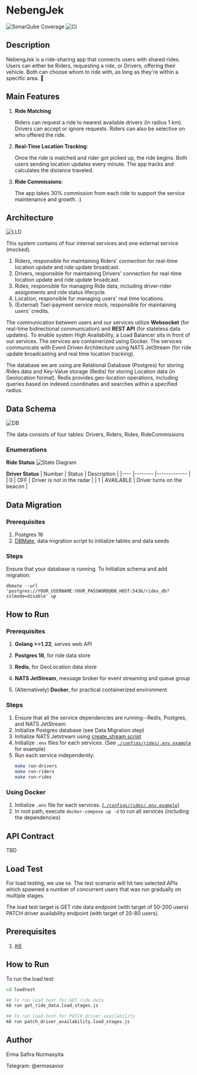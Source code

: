 # NebengJek
![SonarQube Coverage](https://sonarcloud.io/api/project_badges/measure?project=nebengjek-demo_nebengjek&metric=coverage)
![CI](https://github.com/ermasavior/nebeng-jek/actions/workflows/ci.yml/badge.svg)

## Description
NebengJek is a ride-sharing app that connects users with shared rides. Users can either be Riders, requesting a ride, or Drivers, offering their vehicle. Both can choose whom to ride with, as long as they're within a specific area. 🚀

## Main Features
1. __Ride Matching__

    Riders can request a ride to nearest available drivers (in radius 1 km). Drivers can accept or ignore requests. Riders can also be selective on who offered the ride.
2. __Real-Time Location Tracking__:

    Once the ride is matched and rider got picked up, the ride begins. Both users sending location updates every minute. The app tracks and calculates the distance traveled.
3. __Ride Commissions__:
    
    The app takes 30% commission from each ride to support the service maintenance and growth. :)

## Architecture
![LLD](docs/pictures/Nebengjek-LLD.png)

This system contains of four internal services and one external service (mocked).

1. Riders, responsible for maintaining Riders' connection for real-time location update and ride update broadcast.
2. Drivers, responsible for maintaining Drivers' connection for real-time location update and ride update broadcast.
3. Rides, responsible for managing Ride data, including driver-rider assignments and ride status lifecycle.
4. Location, responsible for managing users' real time locations.
5. (External) Tsel-payment service mock, responsible for maintaining users' credits. 

The communication between users and our services utilize __Websocket__ (for real-time bidirectional communication) and __REST API__ (for stateless data updates). To enable system High Availability, a Load Balancer sits in front of our services. The services are containerized using Docker. The services communicate with Event Driven Architecture using NATS JetStream (for ride update broadcasting and real time location tracking).

The database we are using are Relational Database (Postgres) for storing Rides data and Key-Value storage (Redis) for storing Location data (in Geolocation format). Redis provides geo-location operations, including queries based on indexed coordinates and searches within a specified radius.

## Data Schema
![DB](docs/pictures/ERD.png)

The data consists of four tables: Drivers, Riders, Rides, RideCommissions

### Enumerations
__Ride Status__
![State Diagram](docs/pictures/state-diagram.ride-status.png)

__Driver Status__
| Number | Status    | Description 	              |
|----	 |--------   |-------------	              |
| 0 	 | OFF       | Driver is not in the radar |
| 1  	 | AVAILABLE | Driver turns on the beacon |


## Data Migration
### Prerequisites
1. Postgres 16
2. [DBMate](https://github.com/amacneil/dbmate), data migration script to initialize tables and data seeds

### Steps
Ensure that your database is running. To Initialize schema and add migration:

```
dbmate --url 'postgres://YOUR_USERNAME:YOUR_PASSWORD@DB_HOST:5436/rides_db?sslmode=disable' up
```

## How to Run
### Prerequisites
1. **Golang >=1.22**, serves web API
2. **Postgres 16**, for ride data store
3. **Redis**, for GeoLocation data store
4. **NATS JetStream**, message broker for event streaming and queue group

5. (Alternatively) **Docker**, for practical containerized environment

### Steps

1. Ensure that all the service dependencies are running--Redis, Postgres, and NATS JetStream.
2. Initialize Postgres database (see Data Migration step)
3. Initialize NATS Jetstream using [create_stream script](deployments/nats/create_streams.sh)
2. Initialize `.env` files for each services. (See [`./configs/rides/.env.example`](configs/rides/.env.example) for example)
3. Run each service independently:
    ```sh
    make run-drivers
    make run-riders
    make run-rides
    ```

### Using Docker

1. Initialize `.env` file for each services. [(`./configs/rides/.env.example`)](configs/rides/.env.example)
2. In root path, execute `docker-compose up -d` to run all services (including the dependencies)

## API Contract
TBD

## Load Test

For load testing, we use `k6`.
The test scenario will hit two selected APIs which spawned a number of concurrent users that was run gradually on multiple stages.

The load test target is GET ride data endpoint (with target of 50-200 users) PATCH driver availability endpoint (with target of 20-80 users). 

## Prerequisites
1. [K6](https://github.com/grafana/k6)

## How to Run
To run the load test:
```sh
cd loadtest

## To run load test for GET ride data
k6 run get_ride_data.load_stages.js

## To run load test for PATCH driver availability
k6 run patch_driver_availability.load_stages.js
```

## Author
Erma Safira Nurmasyita

Telegram: @ermasavior
